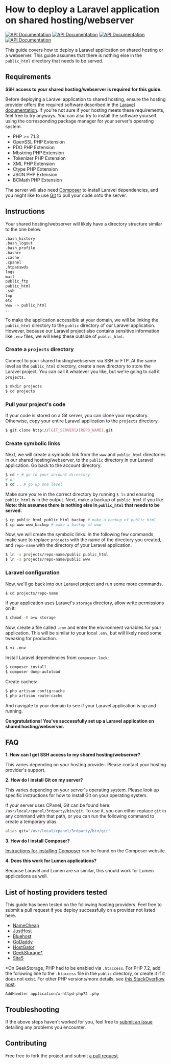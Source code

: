 # How to deploy a Laravel application on shared hosting/webserver
[![API Documentation](http://img.shields.io/badge/en-English-brightgreen.svg)](README.md)
[![API Documentation](http://img.shields.io/badge/es-Español-yellow.svg)](README-es.md)
[![API Documentation](http://img.shields.io/badge/vi-Ti%E1%BA%BFng%20Vi%E1%BB%87t-yellow.svg)](README-vi.md)
[![API Documentation](https://img.shields.io/badge/zh_CN-%E4%B8%AD%E6%96%87%EF%BC%88%E4%B8%AD%E5%9B%BD%E5%A4%A7%E9%99%86%EF%BC%89-yellow.svg)](README-zh_CN.md)

This guide covers how to deploy a Laravel application on shared hosting or a webserver. This guide assumes that there is nothing else in the `public_html` directory that needs to be served.

## Requirements
**SSH access to your shared hosting/webserver is required for this guide.**

Before deploying a Laravel application to shared hosting, ensure the hosting provider offers the required software described in the [Laravel documentation](https://laravel.com/docs/5.7/installation#server-requirements). If you're not sure if your hosting meets these requirements, feel free to try anyways. You can also try to install the software yourself using the corresponding package manager for your server's operating system.

* PHP >= 7.1.3
* OpenSSL PHP Extension
* PDO PHP Extension
* Mbstring PHP Extension
* Tokenizer PHP Extension
* XML PHP Extension
* Ctype PHP Extension
* JSON PHP Extension
* BCMath PHP Extension

The server will also need [Composer](https://getcomposer.org/) to install Laravel dependencies, and you might like to use [Git](https://git-scm.com/) to pull your code onto the server.

## Instructions
Your shared hosting/webserver will likely have a directory structure similar to the one below.

```bash
.bash_history
.bash_logout
.bash_profile
.bashrc
.cache
.cpanel
.htpasswds
logs
mail
public_ftp
public_html
.ssh
tmp
etc
www -> public_html
...
```

To make the application accessible at your domain, we will be linking the `public_html` directory to the `public` directory of our Laravel application. However, because our Laravel project also contains sensitive information like `.env` files, we will keep these outside of `public_html`.

### Create a `projects` directory
Connect to your shared hosting/webserver via SSH or FTP. At the same level as the `public_html` directory, create a new directory to store the Laravel project. You can call it whatever you like, but we're going to call it `projects`.

```bash
$ mkdir projects
$ cd projects
```

### Pull your project's code
If your code is stored on a Git server, you can clone your repository. Otherwise, copy your entire Laravel application to the `projects` directory.

```bash
$ git clone http://[GIT_SERVER]/[REPO_NAME].git
```

### Create symbolic links
Next, we will create a symbolic link from the `www` and `public_html` directories in our shared hosting/webserver, to the `public` directory in our Laravel application. Go back to the account directory:

```bash
$ cd ~ # go to your account directory
# or
$ cd .. # go up one level
```

Make sure you're in the correct directory by running ```$ ls``` and ensuring `public_html` is in the output. Next, make a backup of `public_html` if you like. **Note: this assumes there is nothing else in `public_html` that needs to be served.**

```bash
$ cp public_html public_html_backup # make a backup of public_html
$ cp www www_backup # make a backup of www
```

Now, we will create the symbolic links. In the following few commands, make sure to replace `projects` with the name of the directory you created, and `repo-name` with the directory of your Laravel application.

```bash
$ ln -s projects/repo-name/public public_html
$ ln -s projects/repo-name/public www
```

### Laravel configuration
Now, we'll go back into our Laravel project and run some more commands.

```bash
$ cd projects/repo-name
```

If your application uses Laravel's `storage` directory, allow write permissions on it:

```bash
$ chmod -R o+w storage
```

Now, create a file called `.env` and enter the environment variables for your application. This will be similar to your local `.env`, but will likely need some tweaking for production.

```bash
$ vi .env
```

Install Laravel dependencies from `composer.lock`:

```bash
$ composer install
$ composer dump-autoload
```

Create caches:
```bash
$ php artisan config:cache
$ php artisan route:cache
```

And navigate to your domain to see if your Laravel application is up and running.

**Congratulations! You've successfully set up a Laravel application on shared hosting/webserver.**

## FAQ

**1. How can I get SSH access to my shared hosting/webserver?**

This varies depending on your hosting provider. Please contact your hosting provider's support.

**2. How do I install Git on my server?**

This varies depending on your server's operating system. Please look up specific instructions for how to install Git on your operating system.

If your server uses CPanel, Git can be found here: `/usr/local/cpanel/3rdparty/bin/git`. To use it, you can either replace `git` in any command with that path, or you can run the following command to create a temporary alias.
```bash
alias git="/usr/local/cpanel/3rdparty/bin/git"
```

**3. How do I install Composer?**

[Instructions for installing Composer](https://getcomposer.org/doc/00-intro.md) can be found on the Composer website.

**4. Does this work for Lumen applications?**

Because Laravel and Lumen are so similar, this should work for Lumen applications as well.

## List of hosting providers tested

This guide has been tested on the following hosting providers. Feel free to submit a pull request if you deploy successfully on a provider not listed here.

* [NameCheap](https://www.namecheap.com/)
* [JustHost](https://www.justhost.com/)
* [Bluehost](https://www.bluehost.com/)
* [GoDaddy](https://godaddy.com/)
* [HostGator](http://www.hostgator.com/)
* [GeekStorage*](https://www.geekstorage.com/)
* [Site5](https://www.site5.com/)

\*On GeekStorage, PHP had to be enabled via `.htaccess`. For PHP 7.2, add the following line to the `.htaccess` file in the `public` directory, or create it if it does not exist. For other PHP versions/more details, see [this StackOverflow post](https://stackoverflow.com/questions/12561203/how-to-change-php-version-in-htaccess-in-server).

```
AddHandler application/x-httpd-php72 .php
```

## Troubleshooting
If the above steps haven't worked for you, feel free to [submit an issue](https://github.com/petehouston/laravel-deploy-on-shared-hosting/issues) detailing any problems you encounter.

## Contributing
Free free to fork the project and submit [a pull request](https://github.com/petehouston/laravel-deploy-on-shared-hosting/pulls).
